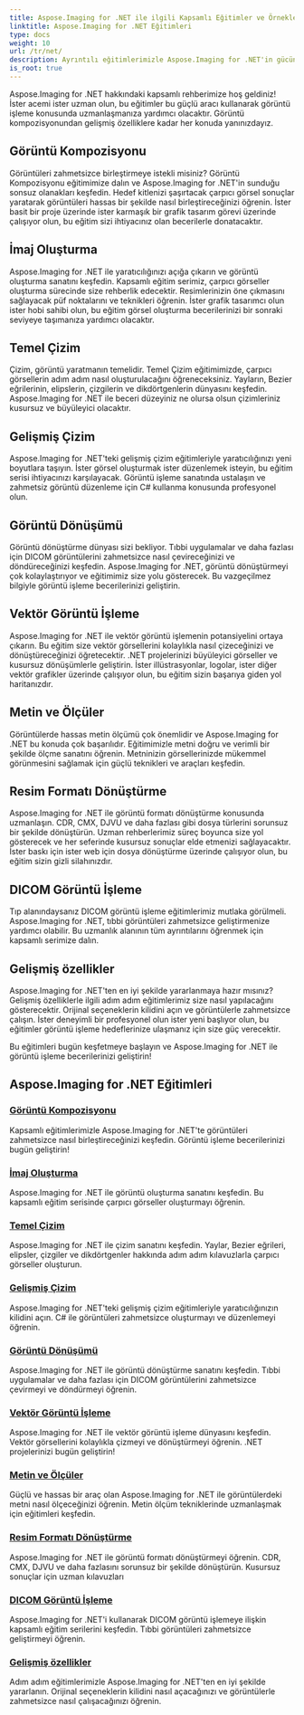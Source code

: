 ```yaml
---
title: Aspose.Imaging for .NET ile ilgili Kapsamlı Eğitimler ve Örnekler
linktitle: Aspose.Imaging for .NET Eğitimleri
type: docs
weight: 10
url: /tr/net/
description: Ayrıntılı eğitimlerimizle Aspose.Imaging for .NET'in gücünü keşfedin. Görüntü kompozisyonundan gelişmiş özelliklere kadar becerilerinizi geliştirin ve görüntü işleme oyununuzu yükseltin.
is_root: true
---
```


Aspose.Imaging for .NET hakkındaki kapsamlı rehberimize hoş geldiniz! İster acemi ister uzman olun, bu eğitimler bu güçlü aracı kullanarak görüntü işleme konusunda uzmanlaşmanıza yardımcı olacaktır. Görüntü kompozisyonundan gelişmiş özelliklere kadar her konuda yanınızdayız.

## Görüntü Kompozisyonu

Görüntüleri zahmetsizce birleştirmeye istekli misiniz? Görüntü Kompozisyonu eğitimimize dalın ve Aspose.Imaging for .NET'in sunduğu sonsuz olanakları keşfedin. Hedef kitlenizi şaşırtacak çarpıcı görsel sonuçlar yaratarak görüntüleri hassas bir şekilde nasıl birleştireceğinizi öğrenin. İster basit bir proje üzerinde ister karmaşık bir grafik tasarım görevi üzerinde çalışıyor olun, bu eğitim sizi ihtiyacınız olan becerilerle donatacaktır.

## İmaj Oluşturma

Aspose.Imaging for .NET ile yaratıcılığınızı açığa çıkarın ve görüntü oluşturma sanatını keşfedin. Kapsamlı eğitim serimiz, çarpıcı görseller oluşturma sürecinde size rehberlik edecektir. Resimlerinizin öne çıkmasını sağlayacak püf noktalarını ve teknikleri öğrenin. İster grafik tasarımcı olun ister hobi sahibi olun, bu eğitim görsel oluşturma becerilerinizi bir sonraki seviyeye taşımanıza yardımcı olacaktır.

## Temel Çizim

Çizim, görüntü yaratmanın temelidir. Temel Çizim eğitimimizde, çarpıcı görsellerin adım adım nasıl oluşturulacağını öğreneceksiniz. Yayların, Bezier eğrilerinin, elipslerin, çizgilerin ve dikdörtgenlerin dünyasını keşfedin. Aspose.Imaging for .NET ile beceri düzeyiniz ne olursa olsun çizimleriniz kusursuz ve büyüleyici olacaktır.

## Gelişmiş Çizim

Aspose.Imaging for .NET'teki gelişmiş çizim eğitimleriyle yaratıcılığınızı yeni boyutlara taşıyın. İster görsel oluşturmak ister düzenlemek isteyin, bu eğitim serisi ihtiyacınızı karşılayacak. Görüntü işleme sanatında ustalaşın ve zahmetsiz görüntü düzenleme için C# kullanma konusunda profesyonel olun.

## Görüntü Dönüşümü

Görüntü dönüştürme dünyası sizi bekliyor. Tıbbi uygulamalar ve daha fazlası için DICOM görüntülerini zahmetsizce nasıl çevireceğinizi ve döndüreceğinizi keşfedin. Aspose.Imaging for .NET, görüntü dönüştürmeyi çok kolaylaştırıyor ve eğitimimiz size yolu gösterecek. Bu vazgeçilmez bilgiyle görüntü işleme becerilerinizi geliştirin.

## Vektör Görüntü İşleme

Aspose.Imaging for .NET ile vektör görüntü işlemenin potansiyelini ortaya çıkarın. Bu eğitim size vektör görsellerini kolaylıkla nasıl çizeceğinizi ve dönüştüreceğinizi öğretecektir. .NET projelerinizi büyüleyici görseller ve kusursuz dönüşümlerle geliştirin. İster illüstrasyonlar, logolar, ister diğer vektör grafikler üzerinde çalışıyor olun, bu eğitim sizin başarıya giden yol haritanızdır.

## Metin ve Ölçüler

Görüntülerde hassas metin ölçümü çok önemlidir ve Aspose.Imaging for .NET bu konuda çok başarılıdır. Eğitimimizle metni doğru ve verimli bir şekilde ölçme sanatını öğrenin. Metninizin görsellerinizde mükemmel görünmesini sağlamak için güçlü teknikleri ve araçları keşfedin.

## Resim Formatı Dönüştürme

Aspose.Imaging for .NET ile görüntü formatı dönüştürme konusunda uzmanlaşın. CDR, CMX, DJVU ve daha fazlası gibi dosya türlerini sorunsuz bir şekilde dönüştürün. Uzman rehberlerimiz süreç boyunca size yol gösterecek ve her seferinde kusursuz sonuçlar elde etmenizi sağlayacaktır. İster baskı için ister web için dosya dönüştürme üzerinde çalışıyor olun, bu eğitim sizin gizli silahınızdır.

## DICOM Görüntü İşleme

Tıp alanındaysanız DICOM görüntü işleme eğitimlerimiz mutlaka görülmeli. Aspose.Imaging for .NET, tıbbi görüntüleri zahmetsizce geliştirmenize yardımcı olabilir. Bu uzmanlık alanının tüm ayrıntılarını öğrenmek için kapsamlı serimize dalın.

## Gelişmiş özellikler

Aspose.Imaging for .NET'ten en iyi şekilde yararlanmaya hazır mısınız? Gelişmiş özelliklerle ilgili adım adım eğitimlerimiz size nasıl yapılacağını gösterecektir. Orijinal seçeneklerin kilidini açın ve görüntülerle zahmetsizce çalışın. İster deneyimli bir profesyonel olun ister yeni başlıyor olun, bu eğitimler görüntü işleme hedeflerinize ulaşmanız için size güç verecektir.

Bu eğitimleri bugün keşfetmeye başlayın ve Aspose.Imaging for .NET ile görüntü işleme becerilerinizi geliştirin!
## Aspose.Imaging for .NET Eğitimleri
### [Görüntü Kompozisyonu](./image-composition/)
Kapsamlı eğitimlerimizle Aspose.Imaging for .NET'te görüntüleri zahmetsizce nasıl birleştireceğinizi keşfedin. Görüntü işleme becerilerinizi bugün geliştirin!
### [İmaj Oluşturma](./image-creation/)
Aspose.Imaging for .NET ile görüntü oluşturma sanatını keşfedin. Bu kapsamlı eğitim serisinde çarpıcı görseller oluşturmayı öğrenin.
### [Temel Çizim](./basic-drawing/)
Aspose.Imaging for .NET ile çizim sanatını keşfedin. Yaylar, Bezier eğrileri, elipsler, çizgiler ve dikdörtgenler hakkında adım adım kılavuzlarla çarpıcı görseller oluşturun.
### [Gelişmiş Çizim](./advanced-drawing/)
Aspose.Imaging for .NET'teki gelişmiş çizim eğitimleriyle yaratıcılığınızın kilidini açın. C# ile görüntüleri zahmetsizce oluşturmayı ve düzenlemeyi öğrenin.
### [Görüntü Dönüşümü](./image-transformation/)
Aspose.Imaging for .NET ile görüntü dönüştürme sanatını keşfedin. Tıbbi uygulamalar ve daha fazlası için DICOM görüntülerini zahmetsizce çevirmeyi ve döndürmeyi öğrenin.
### [Vektör Görüntü İşleme](./vector-image-processing/)
Aspose.Imaging for .NET ile vektör görüntü işleme dünyasını keşfedin. Vektör görsellerini kolaylıkla çizmeyi ve dönüştürmeyi öğrenin. .NET projelerinizi bugün geliştirin!
### [Metin ve Ölçüler](./text-and-measurements/)
Güçlü ve hassas bir araç olan Aspose.Imaging for .NET ile görüntülerdeki metni nasıl ölçeceğinizi öğrenin. Metin ölçüm tekniklerinde uzmanlaşmak için eğitimleri keşfedin.
### [Resim Formatı Dönüştürme](./image-format-conversion/)
Aspose.Imaging for .NET ile görüntü formatı dönüştürmeyi öğrenin. CDR, CMX, DJVU ve daha fazlasını sorunsuz bir şekilde dönüştürün. Kusursuz sonuçlar için uzman kılavuzları
### [DICOM Görüntü İşleme](./dicom-image-processing/)
Aspose.Imaging for .NET'i kullanarak DICOM görüntü işlemeye ilişkin kapsamlı eğitim serilerini keşfedin. Tıbbi görüntüleri zahmetsizce geliştirmeyi öğrenin.
### [Gelişmiş özellikler](./advanced-features/)
Adım adım eğitimlerimizle Aspose.Imaging for .NET'ten en iyi şekilde yararlanın. Orijinal seçeneklerin kilidini nasıl açacağınızı ve görüntülerle zahmetsizce nasıl çalışacağınızı öğrenin.